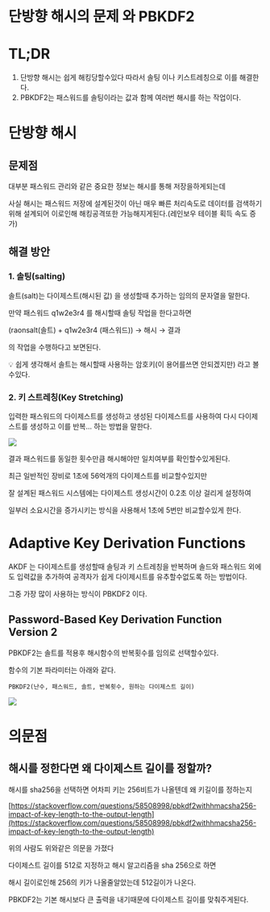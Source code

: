 # 단방향 해시의 문제 와 PBKDF2 


**TL;DR**
=========

1.  단방향 해시는 쉽게 해킹당할수있다 따라서 솔팅 이나 키스트레칭으로 이를 해결한다.
2.  PBKDF2는 패스워드를 솔팅이라는 값과 함께 여러번 해시를 하는 작업이다.

**단방향 해시**
==========

**문제점**
-------

대부분 패스워드 관리와 같은 중요한 정보는 해시를 통해 저장을하게되는데

사실 해시는 패스워드 저장에 설계된것이 아닌 매우 빠른 처리속도로 데이터를 검색하기위해 설계되어 이로인해 해킹공격또한 가능해지게된다.(레인보우 테이블 획득 속도 증가)

**해결 방안**
---------

### 1\. 솔팅(salting)

솔트(salt)는 다이제스트(해시된 값) 을 생성할때 추가하는 임의의 문자열을 말한다.

만약 패스워드 q1w2e3r4 를 해시할때 솔팅 작업을 한다고하면

(raonsalt(솔트) + q1w2e3r4 (패스워드)) → 해시 → 결과

의 작업을 수행하다고 보면된다.

💡 쉽게 생각해서 솔트는 해시할때 사용하는 암호키(이 용어를쓰면 안되겠지만) 라고 볼수있다.

### 2\. 키 스트레칭(Key Stretching)

입력한 패스워드의 다이제스트를 생성하고 생성된 다이제스트를 사용하여 다시 다이제스트를 생성하고 이를 반복... 하는 방법을 말한다.

![](73984d2d-42fa-4509-bec8-4c54b2ebeb03.png)

결과 패스워드를 동일한 횟수만큼 해시해야만 일치여부를 확인할수있게된다.

최근 일반적인 장비로 1초에 56억개의 다이제스트를 비교할수있지만

잘 설계된 패스워드 시스템에는 다이제스트 생성시간이 0.2초 이상 걸리게 설정하여

일부러 소요시간을 증가시키는 방식을 사용해서 1초에 5번만 비교할수있게 한다.

**Adaptive Key Derivation Functions**
=====================================

AKDF 는 다이제스트를 생성할때 솔팅과 키 스트레칭을 반복하며 솔드와 패스워드 외에도 입력값을 추가하여 공격자가 쉽게 다이제시트를 유추할수없도록 하는 방법이다.

그중 가장 많이 사용하는 방식이 PBKDF2 이다.

Password-Based Key Derivation Function Version 2
------------------------------------------------

PBKDF2는 솔트를 적용후 해시함수의 반복횟수를 임의로 선택할수있다.

함수의 기본 파라미터는 아래와 같다.

    PBKDF2(난수, 패스워드, 솔트, 반복횟수, 원하는 다이제스트 길이)
    

![](208d5d75-9650-4f4f-9182-839bdf52e6f1.png)

**의문점**
=======

해시를 정한다면 왜 다이제스트 길이를 정할까?
-------------------------

해시를 sha256을 선택하면 어차피 키는 256비트가 나올텐데 왜 키길이를 정하는지

[https://stackoverflow.com/questions/58508998/pbkdf2withhmacsha256-impact-of-key-length-to-the-output-length](https://stackoverflow.com/questions/58508998/pbkdf2withhmacsha256-impact-of-key-length-to-the-output-length)

위의 사람도 위와같은 의문을 가졌다

다이제스트 길이를 512로 지정하고 해시 알고리즘을 sha 256으로 하면

해시 길이로인해 256의 키가 나올줄알았는데 512길이가 나온다.

PBKDF2는 기본 해시보다 큰 출력을 내기때문에 다이제스트 길이를 맞춰주게된다.